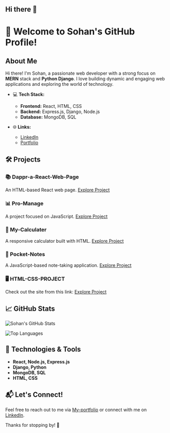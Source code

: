 ## Hi there 👋

# 👋 Welcome to Sohan's GitHub Profile!

## About Me

Hi there! I'm Sohan, a passionate web developer with a strong focus on **MERN** stack and **Python Django**. I love building dynamic and engaging web applications and exploring the world of technology.

- 💻 **Tech Stack:**
  - **Frontend:** React, HTML, CSS
  - **Backend:** Express.js, Django, Node.js
  - **Database:** MongoDB, SQL

- 🌐 **Links:**
  - [LinkedIn](https://www.linkedin.com/in/sohan--thakur/)
  - [Portfolio](https://sohan-singh-thakur.onrender.com/) <!-- Link to your portfolio website -->
  

## 🛠️ Projects

### 📚 Dappr-a-React-Web-Page
An HTML-based React web page. [Explore Project](https://thsonu35.github.io/Dappr-a-react-wep-page/) <!-- Link to your project -->

### 📊 Pro-Manage
A project focused on JavaScript. [Explore Project](https://pro-manage-blush.vercel.app/dashboard) <!-- Link to your project -->

### 🧮 My-Calculater
A responsive calculator built with HTML. [Explore Project](https://thsonu35.github.io/My-Calculater/) <!-- Link to your project -->

### 📓 Pocket-Notes
A JavaScript-based note-taking application. [Explore Project](https://project1-omega-three.vercel.app/) <!-- Link to your project -->

### 🖥️ HTML-CSS-PROJECT
Check out the site from this link: [Explore Project](https://thsonu35.github.io/HTML-CSS-PROJECT/index.html) <!-- Link to your project -->

## 📈 GitHub Stats

![Sohan's GitHub Stats](https://github-readme-stats.vercel.app/api?username=sohan&show_icons=true&count_private=true&hide_title=false&hide=prs&hide_border=false&bg_color=0d1117&text_color=c9d1d9&icon_color=79c0ff)

![Top Languages](https://github-readme-stats.vercel.app/api/top-langs/?username=sohan&layout=compact&hide_border=false&bg_color=0d1117&text_color=c9d1d9&icon_color=79c0ff)

## 🎨 Technologies & Tools

- **React, Node.js, Express.js**
- **Django, Python**
- **MongoDB, SQL**
- **HTML, CSS**

## 📬 Let's Connect!

Feel free to reach out to me via [My-portfolio](https://sohan-singh-thakur.onrender.com/) or connect with me on [LinkedIn](https://www.linkedin.com/in/sohan--thakur/).

Thanks for stopping by! 🚀
